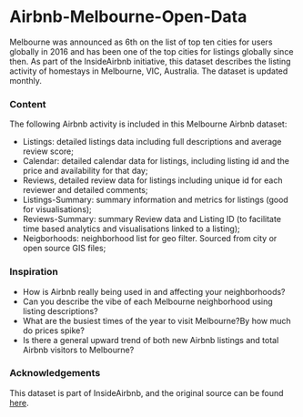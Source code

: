 # Airbnb-Melbourne-Open-Data

Melbourne was announced as 6th on the list of top ten cities for users globally in 2016 and has been one of the top cities for listings globally since then. As part of the InsideAirbnb initiative, this dataset describes the listing activity of homestays in Melbourne, VIC, Australia. The dataset is updated monthly.


### Content

The following Airbnb activity is included in this Melbourne Airbnb dataset:

 - Listings: detailed listings data including full descriptions and average review score; 
 - Calendar: detailed calendar data for listings, including listing id and the price and availability for that day;   
 - Reviews, detailed review data for listings including unique id for each reviewer and detailed comments; 
 -  Listings-Summary: summary information and metrics for listings (good for visualisations);   
 - Reviews-Summary: summary Review data and Listing ID (to facilitate time based analytics and visualisations linked to a listing);   
 - Neigborhoods: neighborhood list for geo filter. Sourced from city or open source GIS files;


### Inspiration

 - How is Airbnb really being used in and affecting your neighborhoods?
 - Can you describe the vibe of each Melbourne neighborhood using listing descriptions?
 -  What are the busiest times of the year to visit Melbourne?By how much do prices spike? 
 -  Is there a general upward trend of both new Airbnb listings and total Airbnb visitors to
   Melbourne?

### Acknowledgements

This dataset is part of InsideAirbnb, and the original source can be found [here][1].


  [1]: http://insideairbnb.com
